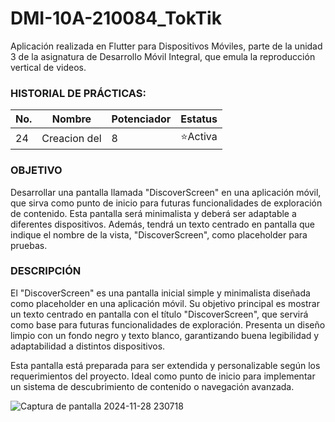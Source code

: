 # DMI-10A-210084_TokTik
Aplicación realizada en Flutter para Dispositivos Móviles, parte de la unidad 3 de la asignatura de Desarrollo Móvil Integral, que emula la reproducción vertical de videos. 

### HISTORIAL DE PRÁCTICAS:

|No.|Nombre|Potenciador|Estatus|
|--|--|--|--|
|24|Creacion del |8|⭐Activa|

### OBJETIVO
Desarrollar una pantalla llamada "DiscoverScreen" en una aplicación móvil, que sirva como punto de inicio para futuras funcionalidades de exploración de contenido. Esta pantalla será minimalista y deberá ser adaptable a diferentes dispositivos. Además, tendrá un texto centrado en pantalla que indique el nombre de la vista, "DiscoverScreen", como placeholder para pruebas.


### DESCRIPCIÓN
El "DiscoverScreen" es una pantalla inicial simple y minimalista diseñada como placeholder en una aplicación móvil. Su objetivo principal es mostrar un texto centrado en pantalla con el título "DiscoverScreen", que servirá como base para futuras funcionalidades de exploración. Presenta un diseño limpio con un fondo negro y texto blanco, garantizando buena legibilidad y adaptabilidad a distintos dispositivos.

Esta pantalla está preparada para ser extendida y personalizable según los requerimientos del proyecto. Ideal como punto de inicio para implementar un sistema de descubrimiento de contenido o navegación avanzada.

![Captura de pantalla 2024-11-28 230718](https://github.com/user-attachments/assets/d9e70217-b26e-46da-8dc4-4172d701288d)
